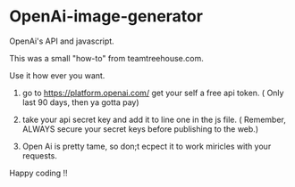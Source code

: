 # OpenAi-image-generator
 OpenAi's API and javascript.

 This was a small "how-to"   from teamtreehouse.com.

 Use it how ever you want.



 1.  go to  https://platform.openai.com/     get your self a free api token.  ( Only last 90 days, then ya gotta pay)

 2. take your api secret key and add it to line one in the js file.  ( Remember, ALWAYS secure your secret keys before publishing to the web.)

3.  Open Ai is pretty tame, so don;t ecpect it to work miricles with your requests.



Happy coding !!

